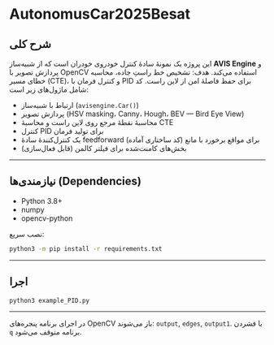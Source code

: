 # AutonomusCar2025Besat


## شرح کلی

این پروژه یک نمونهٔ سادهٔ کنترل خودروی خودران است که از شبیه‌ساز **AVIS Engine** و پردازش تصویر با OpenCV استفاده می‌کند. هدف: تشخیص خط راستِ جاده، محاسبه خطای مسیر (CTE)، و کنترل فرمان با PID برای حفظ فاصلهٔ امن از لاین راست. کد شامل ماژول‌های زیر است:

* ارتباط با شبیه‌ساز (`avisengine.Car()`)
* پردازش تصویر (HSV masking، Canny، Hough، BEV — Bird Eye View)
* محاسبهٔ نقطهٔ مرجع روی لاین راست و محاسبهٔ CTE
* کنترل PID برای تولید فرمان
* یک کنترل‌کنندهٔ سادهٔ feedforward برای مواقع برخورد با مانع (کد ساختاری آماده)
* بخش‌های کامنت‌شده برای فیلتر کالمن (قابل فعال‌سازی)

---

## نیازمندی‌ها (Dependencies)

* Python 3.8+
* numpy
* opencv-python

نصب سریع:

```bash
python3 -m pip install -r requirements.txt
```

---

## اجرا
```bash
python3 example_PID.py
```
---

در اجرای برنامه پنجره‌های OpenCV باز می‌شوند: `output`, `edges`, `output1`. با فشردن `q` برنامه متوقف می‌شود.






